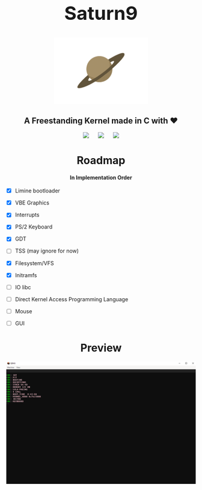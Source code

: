 <h1 align="center" style="font-size: 50px">Saturn9</h1>
<p align="center">
    <img alt="Logo" title="Saturn9" src="assets/s9logo.png" width=250>
</p>

<h2 align="center">
    A Freestanding Kernel made in C with ♥
</h2>


<p align="center">
    <img src="https://img.shields.io/github/commit-activity/t/funixorg/saturn9?style=for-the-badge&logo=git&logoColor=%239acd32&color=%23620000"/>
    <span>&nbsp;&nbsp;&nbsp;&nbsp;<span>
    <img src="https://img.shields.io/github/languages/top/funixorg/saturn9?style=for-the-badge&logo=cmake&logoColor=%2300a3ad&color=%23778899"/>
    <span>&nbsp;&nbsp;&nbsp;&nbsp;<span>
    <img src="https://img.shields.io/github/issues-pr-closed/funixorg/saturn9?style=for-the-badge&logo=curl&logoColor=%23ff4500&color=%23800e56"/>
</p>



<h1 align="center">Roadmap</h1>
<h4 align="center">In Implementation Order</h4>

- [x] Limine bootloader
- [x] VBE Graphics
- [x] Interrupts
- [x] PS/2 Keyboard
- [x] GDT
- [ ] TSS (may ignore for now)
- [x] Filesystem/VFS
- [x] Initramfs
- [ ] IO libc
- [ ] Direct Kernel Access Programming Language
- [ ] Mouse
- [ ] GUI


<h1 align="center">Preview</h1>

![Reference screenshot](assets/s9previewf.png)
